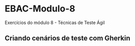 # EBAC-Modulo-8
Exercícios do módulo 8 - Técnicas de Teste Ágil
## Criando cenários de teste com Gherkin

